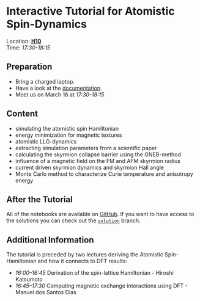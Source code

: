 # Interactive Tutorial for Atomistic Spin-Dynamics

Location: [**H10**](https://regensburg25.dpg-tagungen.de/tagungsort/assets/campusplan-regensburg.pdf)<br/>
Time: *17:30-18:15*

## Preparation
- Bring a charged laptop.
- Have a look at the [documentation](https://spirit-docs.readthedocs.io).
- Meet us on March 16 at *17:30-18:15*

## Content
- simulating the atomistic spin Hamiltonian
- energy minimization for magnetic textures
- atomistic LLG-dynamics
- extracting simulation parameters from a scientific paper
- calculating the skyrmion collapse barrier using the GNEB-method
- influence of a magnetic field on the FM and AFM skyrmion radius
- current driven skyrmion dynamics and skyrmion Hall angle
- Monte Carlo method to characterize Curie temperature and anisotropy energy

## After the Tutorial
All of the notebooks are available on [GitHub](https://github.com/spirit-code/dpg-regensburg2025).
If you want to have access to the solutions you can check out the [`solution`](https://github.com/spirit-code/dpg-regensburg2025/tree/solution) branch.

## Additional Information
The tutorial is preceded by two lectures deriving the Atomistic Spin-Hamiltonian and how it connects to DFT results:
- *16:00–16:45* Derivation of the spin-lattice Hamiltonian - Hiroshi Katsumoto
- *16:45–17:30* Computing magnetic exchange interactions using DFT - Manuel dos Santos Dias
